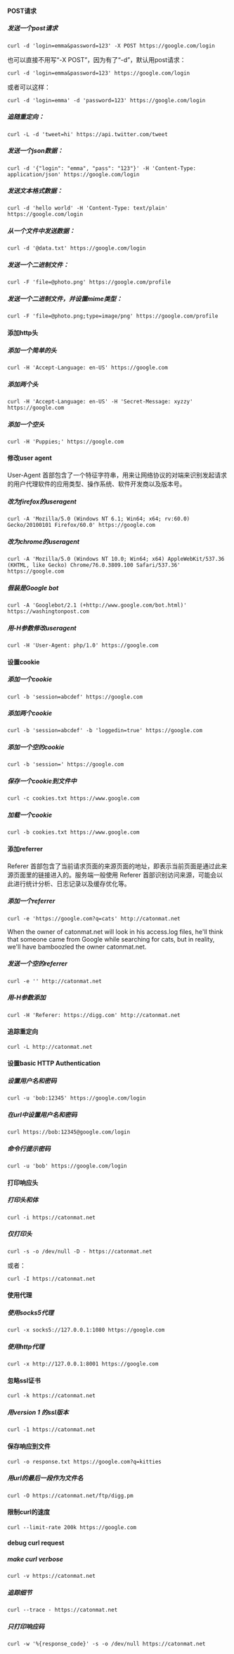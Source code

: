 #### POST请求  
##### 发送一个post请求
```
curl -d 'login=emma&password=123' -X POST https://google.com/login
```
也可以直接不用写“-X POST”，因为有了“-d”，默认用post请求：
```
curl -d 'login=emma&password=123' https://google.com/login
```
或者可以这样：
```
curl -d 'login=emma' -d 'password=123' https://google.com/login
```

##### 追随重定向：
```
curl -L -d 'tweet=hi' https://api.twitter.com/tweet
```
##### 发送一个json数据：
```
curl -d '{"login": "emma", "pass": "123"}' -H 'Content-Type: application/json' https://google.com/login
```
##### 发送文本格式数据：
```
curl -d 'hello world' -H 'Content-Type: text/plain' https://google.com/login
```

##### 从一个文件中发送数据：
```
curl -d '@data.txt' https://google.com/login
```
##### 发送一个二进制文件：
```
curl -F 'file=@photo.png' https://google.com/profile
```
##### 发送一个二进制文件，并设置mime类型：
```
curl -F 'file=@photo.png;type=image/png' https://google.com/profile
```

#### 添加http头

##### 添加一个简单的头
```
curl -H 'Accept-Language: en-US' https://google.com
```

##### 添加两个头
```
curl -H 'Accept-Language: en-US' -H 'Secret-Message: xyzzy' https://google.com
```

##### 添加一个空头
```
curl -H 'Puppies;' https://google.com
```

#### 修改user agent
User-Agent 首部包含了一个特征字符串，用来让网络协议的对端来识别发起请求的用户代理软件的应用类型、操作系统、软件开发商以及版本号。
##### 改为firefox的useragent
```
curl -A 'Mozilla/5.0 (Windows NT 6.1; Win64; x64; rv:60.0) Gecko/20100101 Firefox/60.0' https://google.com
```
##### 改为chrome的useragent
```
curl -A 'Mozilla/5.0 (Windows NT 10.0; Win64; x64) AppleWebKit/537.36 (KHTML, like Gecko) Chrome/76.0.3809.100 Safari/537.36' https://google.com
```

##### 假装是Google bot
```
curl -A 'Googlebot/2.1 (+http://www.google.com/bot.html)' https://washingtonpost.com
```

##### 用-H参数修改useragent
```
curl -H 'User-Agent: php/1.0' https://google.com
```

#### 设置cookie
##### 添加一个cookie
```
curl -b 'session=abcdef' https://google.com
```

##### 添加两个cookie
```
curl -b 'session=abcdef' -b 'loggedin=true' https://google.com
```

##### 添加一个空的cookie
```
curl -b 'session=' https://google.com
```

##### 保存一个cookie到文件中
```
curl -c cookies.txt https://www.google.com
```

##### 加载一个cookie
```
curl -b cookies.txt https://www.google.com
```
#### 添加referrer
Referer 首部包含了当前请求页面的来源页面的地址，即表示当前页面是通过此来源页面里的链接进入的。服务端一般使用 Referer 首部识别访问来源，可能会以此进行统计分析、日志记录以及缓存优化等。

##### 添加一个referrer
```
curl -e 'https://google.com?q=cats' http://catonmat.net
```
When the owner of catonmat.net will look in his access.log files, he'll think that someone came from Google while searching for cats, but in reality, we'll have bamboozled the owner catonmat.net.

##### 发送一个空的referrer
```
curl -e '' http://catonmat.net
```

##### 用-H参数添加
```
curl -H 'Referer: https://digg.com' http://catonmat.net
```

#### 追踪重定向
```
curl -L http://catonmat.net
```

#### 设置basic HTTP Authentication
##### 设置用户名和密码
```
curl -u 'bob:12345' https://google.com/login
```

##### 在url中设置用户名和密码
```
curl https://bob:12345@google.com/login
```

##### 命令行提示密码
```
curl -u 'bob' https://google.com/login
```

#### 打印响应头
##### 打印头和体
```
curl -i https://catonmat.net
```

##### 仅打印头
```
curl -s -o /dev/null -D - https://catonmat.net
```
或者：
```
curl -I https://catonmat.net
```

#### 使用代理
##### 使用socks5代理
```
curl -x socks5://127.0.0.1:1080 https://google.com
```

##### 使用http代理
```
curl -x http://127.0.0.1:8001 https://google.com
```

#### 忽略ssl证书
```
curl -k https://catonmat.net
```

##### 用version 1 的ssl版本
```
curl -1 https://catonmat.net
```

#### 保存响应到文件
```
curl -o response.txt https://google.com?q=kitties
```

##### 用url的最后一段作为文件名
```
curl -O https://catonmat.net/ftp/digg.pm
```

#### 限制curl的速度
```
curl --limit-rate 200k https://google.com
```

#### debug curl request
##### make curl verbose
```
curl -v https://catonmat.net
```

##### 追踪细节
```
curl --trace - https://catonmat.net
```

##### 只打印响应码
```
curl -w '%{response_code}' -s -o /dev/null https://catonmat.net
```
